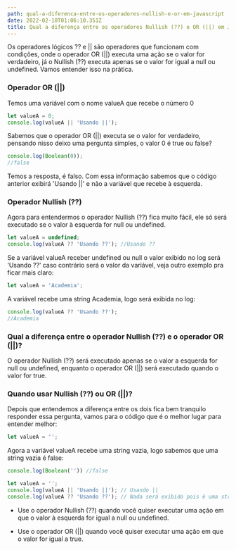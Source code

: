 ```yaml
---
path: qual-a-diferenca-entre-os-operadores-nullish-e-or-em-javascript
date: 2022-02-10T01:06:10.351Z
title: Qual a diferença entre os operadores Nullish (??) e OR (||) em JavaScript?
---
```

<!--StartFragment-->

Os operadores lógicos ?? e || são operadores que funcionam com condições, onde o operador OR (||) executa uma ação se o valor for verdadeiro, já o Nullish (??) executa apenas se o valor for igual a null ou undefined. Vamos entender isso na prática.

<!--EndFragment-->

<!--StartFragment-->

### Operador OR (||)

<!--EndFragment-->

<!--StartFragment-->

Temos uma variável com o nome valueA que recebe o número 0

<!--EndFragment-->

```javascript
let valueA = 0;
console.log(valueA || 'Usando ||');
```

<!--StartFragment-->

Sabemos que o operador OR (||) executa se o valor for verdadeiro, pensando nisso deixo uma pergunta simples, o valor 0 é true ou false?

<!--EndFragment-->

```javascript
console.log(Boolean(0));
//false
```

<!--StartFragment-->

Temos a resposta, é falso. Com essa informação sabemos que o código anterior exibirá 'Usando ||' e não a variável que recebe à esquerda.

<!--EndFragment-->

<!--StartFragment-->

### Operador Nullish (??)

<!--EndFragment-->

<!--StartFragment-->

Agora para entendermos o operador Nullish (??) fica muito fácil, ele só será executado se o valor à esquerda for null ou undefined.

<!--EndFragment-->

```javascript
let valueA = undefined;
console.log(valueA ?? 'Usando ??'); //Usando ??
```

<!--StartFragment-->

Se a variável valueA receber undefined ou null o valor exibido no log será ‘Usando ??’ caso contrário será o valor da variável, veja outro exemplo pra ficar mais claro:

<!--EndFragment-->

```javascript
let valueA = 'Academia';
```

<!--StartFragment-->

A variável recebe uma string Academia, logo será exibida no log:

<!--EndFragment-->

```javascript
console.log(valueA ?? 'Usando ??');
//Academia
```

<!--EndFragment-->

<!--StartFragment-->

### Qual a diferença entre o operador Nullish (??) e o operador OR (||)?

<!--EndFragment-->

<!--StartFragment-->

O operador Nullish (??) será executado apenas se o valor a esquerda for null ou undefined, enquanto o operador OR (||) será executado quando o valor for true.

<!--EndFragment-->

<!--StartFragment-->

### Quando usar Nullish (??) ou OR (||)?

<!--EndFragment-->

<!--StartFragment-->

Depois que entendemos a diferença entre os dois fica bem tranquilo responder essa pergunta, vamos para o código que é o melhor lugar para entender melhor:

<!--EndFragment-->

```javascript
let valueA = '';
```

<!--EndFragment-->

<!--StartFragment-->

Agora a variável valueA recebe uma string vazia, logo sabemos que uma string vazia é false:

<!--EndFragment-->

```javascript
console.log(Boolean('')) //false
```

```javascript
let valueA = '';
console.log(valueA || 'Usando ||'); // Usando ||
console.log(valueA ?? 'Usando ??'); // Nada será exibido pois é uma string vazia
```

* <!--StartFragment-->

  Use o operador Nullish (??) quando você quiser executar uma ação em que o valor à esquerda for igual a null ou undefined.

  <!--EndFragment-->
* <!--StartFragment--> Use o operador OR (||) quando você quiser executar uma ação em que o valor for igual a true.

  <!--EndFragment-->